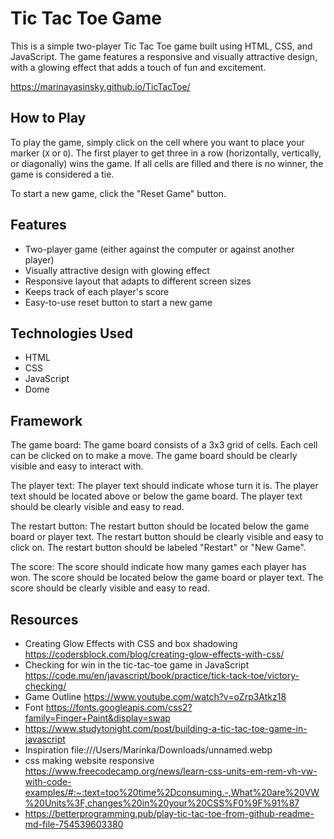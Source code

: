# Tic Tac Toe Game

This is a simple two-player Tic Tac Toe game built using HTML, CSS, and JavaScript. The game features a responsive and visually attractive design, with a glowing effect that adds a touch of fun and excitement.


https://marinayasinsky.github.io/TicTacToe/

## How to Play

To play the game, simply click on the cell where you want to place your marker (`X` or `O`). The first player to get three in a row (horizontally, vertically, or diagonally) wins the game. If all cells are filled and there is no winner, the game is considered a tie.

To start a new game, click the "Reset Game" button.

## Features

- Two-player game (either against the computer or against another player)
- Visually attractive design with glowing effect
- Responsive layout that adapts to different screen sizes
- Keeps track of each player's score
- Easy-to-use reset button to start a new game

## Technologies Used

- HTML
- CSS
- JavaScript
- Dome 

## Framework 
The game board:
The game board consists of a 3x3 grid of cells.
Each cell can be clicked on to make a move.
The game board should be clearly visible and easy to interact with.

The player text:
The player text should indicate whose turn it is.
The player text should be located above or below the game board.
The player text should be clearly visible and easy to read.

The restart button:
The restart button should be located below the game board or player text.
The restart button should be clearly visible and easy to click on.
The restart button should be labeled "Restart" or "New Game".

The score:
The score should indicate how many games each player has won.
The score should be located below the game board or player text.
The score should be clearly visible and easy to read.

## Resources 
* Creating Glow Effects with CSS and box shadowing 
https://codersblock.com/blog/creating-glow-effects-with-css/
* Checking for win in the tic-tac-toe game in JavaScript
https://code.mu/en/javascript/book/practice/tick-tack-toe/victory-checking/
* Game Outline https://www.youtube.com/watch?v=oZrp3Atkz18 
* Font https://fonts.googleapis.com/css2?family=Finger+Paint&display=swap
* https://www.studytonight.com/post/building-a-tic-tac-toe-game-in-javascript
* Inspiration file:///Users/Marinka/Downloads/unnamed.webp
* css making website responsive  https://www.freecodecamp.org/news/learn-css-units-em-rem-vh-vw-with-code-examples/#:~:text=too%20time%2Dconsuming.-,What%20are%20VW%20Units%3F,changes%20in%20your%20CSS%F0%9F%91%87
* https://betterprogramming.pub/play-tic-tac-toe-from-github-readme-md-file-754539603380

